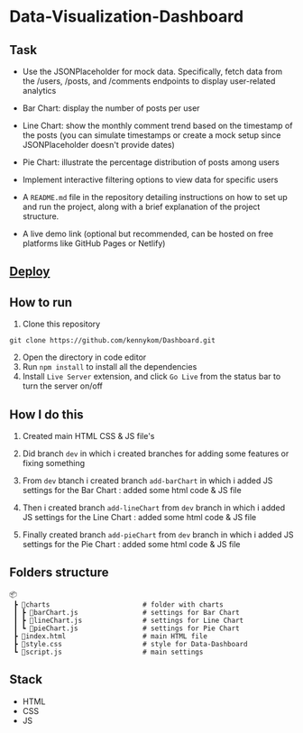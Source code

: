 # Data-Visualization-Dashboard

## Task

- Use the JSONPlaceholder for mock data. Specifically, fetch data from the /users, /posts, and /comments endpoints to display user-related analytics

- Bar Chart: display the number of posts per user

- Line Chart: show the monthly comment trend based on the timestamp of the posts (you can simulate timestamps or create a mock setup since JSONPlaceholder doesn't provide dates)

- Pie Chart: illustrate the percentage distribution of posts among users

- Implement interactive filtering options to view data for specific users

- A `README.md` file in the repository detailing instructions on how to set up and run the project, along with a brief explanation of the project structure.

- A live demo link (optional but recommended, can be hosted on free platforms like GitHub Pages or Netlify)

## [Deploy](https://kennykom.github.io/Dashboard/)

## How to run

1. Clone this repository

```
git clone https://github.com/kennykom/Dashboard.git
```

2. Open the directory in code editor
3. Run `npm install` to install all the dependencies
4. Install `Live Server` extension, and click `Go Live` from the status bar to turn the server on/off

## How I do this
1. Created main HTML CSS & JS file's
   
2. Did branch `dev` in which i created branches for adding some features or fixing something
   
3. From `dev` btanch i created branch `add-barChart` in which i added JS settings for the Bar Chart : added some html code & JS file
   
4. Then i created branch `add-lineChart` from `dev` branch in which i added JS settings for the Line Chart : added some html code & JS file
   
5. Finally created branch `add-pieChart` from `dev` branch in which i added JS settings for the Pie Chart : added some html code & JS file

## Folders structure
```
📦                            
 ┣ 📂charts                       # folder with charts
 ┃ ┣ 📜barChart.js                # settings for Bar Chart
 ┃ ┣ 📜lineChart.js               # settings for Line Chart
 ┃ ┗ 📜pieChart.js                # settings for Pie Chart
 ┣ 📜index.html                   # main HTML file
 ┣ 📜style.css                    # style for Data-Dashboard
 ┗ 📜script.js                    # main settings
```
## Stack
- HTML
- CSS
- JS
